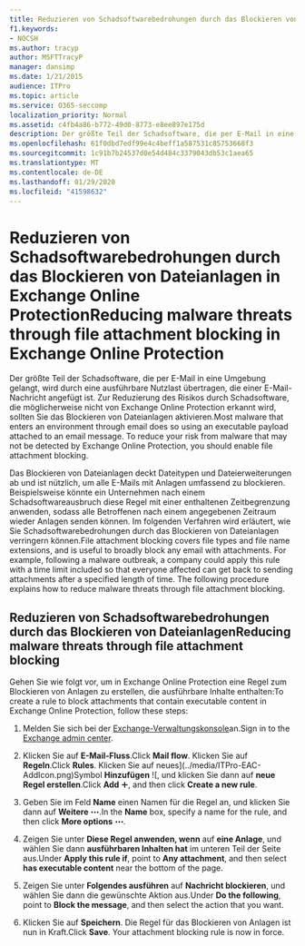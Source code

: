 ```yaml
---
title: Reduzieren von Schadsoftwarebedrohungen durch das Blockieren von Dateianlagen in Exchange Online Protection
f1.keywords:
- NOCSH
ms.author: tracyp
author: MSFTTracyP
manager: dansimp
ms.date: 1/21/2015
audience: ITPro
ms.topic: article
ms.service: O365-seccomp
localization_priority: Normal
ms.assetid: c4fb4a86-b772-49d0-8773-e8ee897e175d
description: Der größte Teil der Schadsoftware, die per E-Mail in eine Umgebung gelangt, wird durch eine ausführbare Nutzlast übertragen, die einer E-Mail-Nachricht angefügt ist. Zur Reduzierung des Risikos durch Schadsoftware, die möglicherweise nicht von Exchange Online Protection erkannt wird, sollten Sie das Blockieren von Dateianlagen aktivieren.
ms.openlocfilehash: 61f0dbd7edf99e4c4beff1a587531c85753668f3
ms.sourcegitcommit: 1c91b7b24537d0e54d484c3379043db53c1aea65
ms.translationtype: MT
ms.contentlocale: de-DE
ms.lasthandoff: 01/29/2020
ms.locfileid: "41598632"
---
```

# <a name="reducing-malware-threats-through-file-attachment-blocking-in-exchange-online-protection"></a><span data-ttu-id="aa297-104">Reduzieren von Schadsoftwarebedrohungen durch das Blockieren von Dateianlagen in Exchange Online Protection</span><span class="sxs-lookup"><span data-stu-id="aa297-104">Reducing malware threats through file attachment blocking in Exchange Online Protection</span></span>

<span data-ttu-id="aa297-p102">Der größte Teil der Schadsoftware, die per E-Mail in eine Umgebung gelangt, wird durch eine ausführbare Nutzlast übertragen, die einer E-Mail-Nachricht angefügt ist. Zur Reduzierung des Risikos durch Schadsoftware, die möglicherweise nicht von Exchange Online Protection erkannt wird, sollten Sie das Blockieren von Dateianlagen aktivieren.</span><span class="sxs-lookup"><span data-stu-id="aa297-p102">Most malware that enters an environment through email does so using an executable payload attached to an email message. To reduce your risk from malware that may not be detected by Exchange Online Protection, you should enable file attachment blocking.</span></span>

<span data-ttu-id="aa297-p103">Das Blockieren von Dateianlagen deckt Dateitypen und Dateierweiterungen ab und ist nützlich, um alle E-Mails mit Anlagen umfassend zu blockieren. Beispielsweise könnte ein Unternehmen nach einem Schadsoftwareausbruch diese Regel mit einer enthaltenen Zeitbegrenzung anwenden, sodass alle Betroffenen nach einem angegebenen Zeitraum wieder Anlagen senden können. Im folgenden Verfahren wird erläutert, wie Sie Schadsoftwarebedrohungen durch das Blockieren von Dateianlagen verringern können.</span><span class="sxs-lookup"><span data-stu-id="aa297-p103">File attachment blocking covers file types and file name extensions, and is useful to broadly block any email with attachments. For example, following a malware outbreak, a company could apply this rule with a time limit included so that everyone affected can get back to sending attachments after a specified length of time. The following procedure explains how to reduce malware threats through file attachment blocking.</span></span>

## <a name="reducing-malware-threats-through-file-attachment-blocking"></a><span data-ttu-id="aa297-110">Reduzieren von Schadsoftwarebedrohungen durch das Blockieren von Dateianlagen</span><span class="sxs-lookup"><span data-stu-id="aa297-110">Reducing malware threats through file attachment blocking</span></span>

<span data-ttu-id="aa297-111">Gehen Sie wie folgt vor, um in Exchange Online Protection eine Regel zum Blockieren von Anlagen zu erstellen, die ausführbare Inhalte enthalten:</span><span class="sxs-lookup"><span data-stu-id="aa297-111">To create a rule to block attachments that contain executable content in Exchange Online Protection, follow these steps:</span></span>

1. <span data-ttu-id="aa297-112">Melden Sie sich bei der [Exchange-Verwaltungskonsole](exchange-admin-center-in-exchange-online-protection-eop.md)an.</span><span class="sxs-lookup"><span data-stu-id="aa297-112">Sign in to the [Exchange admin center](exchange-admin-center-in-exchange-online-protection-eop.md).</span></span>

2. <span data-ttu-id="aa297-113">Klicken Sie auf **E-Mail-Fluss**.</span><span class="sxs-lookup"><span data-stu-id="aa297-113">Click **Mail flow**.</span></span> <span data-ttu-id="aa297-114">Klicken Sie auf **Regeln**.</span><span class="sxs-lookup"><span data-stu-id="aa297-114">Click **Rules**.</span></span> <span data-ttu-id="aa297-115">Klicken Sie auf neues](../media/ITPro-EAC-AddIcon.png)Symbol **Hinzufügen** ![, und klicken Sie dann auf **neue Regel erstellen**.</span><span class="sxs-lookup"><span data-stu-id="aa297-115">Click **Add** ![New icon](../media/ITPro-EAC-AddIcon.png), and then click **Create a new rule**.</span></span>

3. <span data-ttu-id="aa297-116">Geben Sie im Feld **Name** einen Namen für die Regel an, und klicken Sie dann auf **Weitere** ![Optionen Symbol](../media/ITPro-EAC-MoreOptionsIcon.png).</span><span class="sxs-lookup"><span data-stu-id="aa297-116">In the **Name** box, specify a name for the rule, and then click **More options** ![More options icon](../media/ITPro-EAC-MoreOptionsIcon.png).</span></span>

4. <span data-ttu-id="aa297-117">Zeigen Sie unter **Diese Regel anwenden, wenn** auf **eine Anlage**, und wählen Sie dann **ausführbaren Inhalten hat** im unteren Teil der Seite aus.</span><span class="sxs-lookup"><span data-stu-id="aa297-117">Under **Apply this rule if**, point to **Any attachment**, and then select **has executable content** near the bottom of the page.</span></span>

5. <span data-ttu-id="aa297-118">Zeigen Sie unter **Folgendes ausführen** auf **Nachricht blockieren**, und wählen Sie dann die gewünschte Aktion aus.</span><span class="sxs-lookup"><span data-stu-id="aa297-118">Under **Do the following**, point to **Block the message**, and then select the action that you want.</span></span>

6. <span data-ttu-id="aa297-p105">Klicken Sie auf **Speichern**. Die Regel für das Blockieren von Anlagen ist nun in Kraft.</span><span class="sxs-lookup"><span data-stu-id="aa297-p105">Click **Save**. Your attachment blocking rule is now in force.</span></span>
